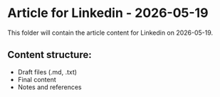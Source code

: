 # Article for Linkedin - 2026-05-19

This folder will contain the article content for Linkedin on 2026-05-19.

## Content structure:
- Draft files (.md, .txt)
- Final content
- Notes and references
